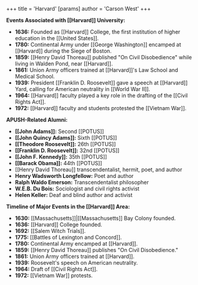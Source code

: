 +++
 title = 'Harvard'
[params]
	author = 'Carson West'
+++

**Events Associated with [[Harvard]] University:**

* **1636:** Founded as [[Harvard]] College, the first institution of higher education in the [[United States]].
* **1780:** Continental Army under [[George Washington]] encamped at [[Harvard]] during the Siege of Boston.
* **1859:** [[Henry David Thoreau]] published "On Civil Disobedience" while living in Walden Pond, near [[Harvard]].
* **1861:** Union Army officers trained at [[Harvard]]'s Law School and Medical School.
* **1939:** President [[Franklin D. Roosevelt]] gave a speech at [[Harvard]] Yard, calling for American neutrality in [[World War II]].
* **1964:** [[Harvard]] faculty played a key role in the drafting of the [[Civil Rights Act]].
* **1972:** [[Harvard]] faculty and students protested the [[Vietnam War]].

**APUSH-Related Alumni:**

* **[[John Adams]]:** Second [[POTUS]]
* **[[John Quincy Adams]]:** Sixth [[POTUS]]
* **[[Theodore Roosevelt]]:** 26th [[POTUS]]
* **[[Franklin D. Roosevelt]]:** 32nd [[POTUS]]
* **[[John F. Kennedy]]:** 35th [[POTUS]]
* **[[Barack Obama]]:** 44th [[POTUS]]
* [[Henry David Thoreau]] transcendentalist, hermit, poet, and author
* **Henry Wadsworth Longfellow:** Poet and author
* **Ralph Waldo Emerson:** Transcendentalist philosopher
* **W.E.B. Du Bois:** Sociologist and civil rights activist
* **Helen Keller:** Deaf and blind author and activist

**Timeline of Major Events in the [[Harvard]] Area:**

* **1630:** [[Massachusetts]]|[[Massachusetts]] Bay Colony founded.
* **1636:** [[Harvard]] College founded.
* **1692:** [[Salem Witch Trials]].
* **1775:** [[Battles of Lexington and Concord]].
* **1780:** Continental Army encamped at [[Harvard]].
* **1859:** [[Henry David Thoreau]] publishes "On Civil Disobedience."
* **1861:** Union Army officers trained at [[Harvard]].
* **1939:** Roosevelt's speech on American neutrality.
* **1964:** Draft of [[Civil Rights Act]].
* **1972:** [[Vietnam War]] protests.